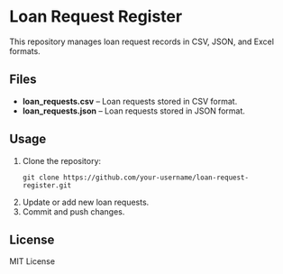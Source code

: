 # Loan Request Register

This repository manages loan request records in CSV, JSON, and Excel formats.

## Files
- **loan_requests.csv** – Loan requests stored in CSV format.
- **loan_requests.json** – Loan requests stored in JSON format.

## Usage
1. Clone the repository:
   ```
   git clone https://github.com/your-username/loan-request-register.git
   ```
2. Update or add new loan requests.
3. Commit and push changes.

## License
MIT License
